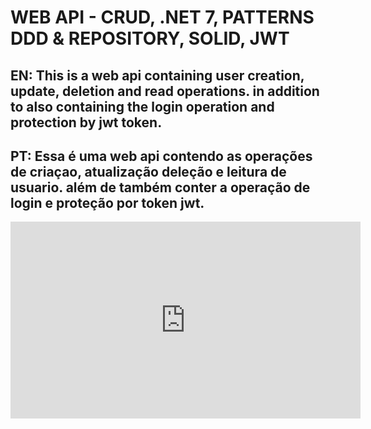 <h1>WEB API - CRUD, .NET 7, PATTERNS DDD & REPOSITORY, SOLID, JWT </h1>
  <h2>
    EN: This is a web api containing user creation, update, deletion and read operations. in addition to also containing the login operation and protection by jwt token.
  </h2>
  <h2>
    PT: Essa é uma web api  contendo as operações de  criaçao, atualização deleção e leitura de usuario. além de também conter a operação de login e proteção por token jwt.
  </h2>
  <iframe width="560" height="315" src="https://www.youtube.com/embed/Wt43oxbJFQg?si=ygDBHyEBep3MwpiX" title="YouTube video player" frameborder="0" allow="accelerometer; autoplay; clipboard-write; encrypted-media; gyroscope; picture-in-picture; web-share" allowfullscreen></iframe>

